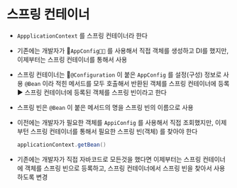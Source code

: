 # 스프링 컨테이너

- `AppplicationContext` 를 스프링 컨테이너라 한다

- 기존에는 개발자가 `AppConfig` 를 사용해서 직접 객체를 생성하고 DI를 했지만, 
  이제부터는 스프링 컨테이너를 통해서 사용

- 스프링 컨테이너는 `@Configuration` 이 붙은 `AppConfig` 를 설정(구성) 정보로 사용
  `@Bean` 이라 적힌 메서드를 모두 호출해서 반환된 객체를 스프링 컨테이너에 등록
  ► 스프링 컨테이너에 등록된 객체를 스프링 빈이라고 한다

- 스프링 빈은 `@Bean` 이 붙은 메서드의 명을 스프링 빈의 이름으로 사용

- 이전에는 개발자가 필요한 객체를 `AppiConfig` 를 사용해서 직접 조회했지만,
  이제부턴 스프링 컨테이너를 통해서 필요한 스프링 빈(객체) 를 찾아야 한다

  ~~~java
  applicationContext.getBean()
  ~~~

- 기존에는 개발자가 직접 자바코드로 모든것을 했다면 이제부터는 스프링 컨테이너에 객체를 스프링 빈으로 등록하고, 스프링 컨테이너에서 스프링 빈을 찾아서 사용하도록 변경

